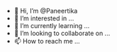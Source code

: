 - 👋 Hi, I’m @Paneertika
- 👀 I’m interested in ...
- 🌱 I’m currently learning ...
- 💞️ I’m looking to collaborate on ...
- 📫 How to reach me ...

<!---
Paneertika/Paneertika is a ✨ special ✨ repository because its `README.md` (this file) appears on your GitHub profile.
You can click the Preview link to take a look at your changes.
--->
